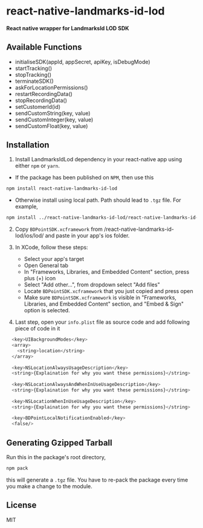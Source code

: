 # react-native-landmarks-id-lod
#### React native wrapper for LandmarksId LOD SDK

## Available Functions

- initialiseSDK(appId, appSecret, apiKey, isDebugMode)
- startTracking()
- stopTracking()
- terminateSDK()
- askForLocationPermissions()
- restartRecordingData()
- stopRecordingData()
- setCustomerId(id)
- sendCustomString(key, value)
- sendCustomInteger(key, value)
- sendCustomFloat(key, value)

## Installation

1. Install LandmarksIdLod dependency in your react-native app using either ```npm``` or ```yarn```.

- If the package has been published on ```NPM```, then use this
```sh
npm install react-native-landmarks-id-lod
```
- Otherwise install using local path. Path should lead to ```.tgz``` file. For example,
```sh
npm install ../react-native-landmarks-id-lod/react-native-landmarks-id-lod-1.0.0.tgz
```

2. Copy ```BDPointSDK.xcframework``` from /react-native-landmarks-id-lod/ios/lod/ and paste in your app's ios folder.

3. In XCode, follow these steps:
    - Select your app's target
    - Open General tab
    - In "Frameworks, Libraries, and Embedded Content" section, press plus (+) icon
    - Select "Add other...", from dropdown select "Add files"
    - Locate ```BDPointSDK.xcframework``` that you just copied and press open
    - Make sure ```BDPointSDK.xcframework``` is visible in  "Frameworks, Libraries, and Embedded Content" section, and "Embed & Sign" option is selected.

4. Last step, open your ```info.plist``` file as source code and add following piece of code in it

```sh
  <key>UIBackgroundModes</key>
  <array>
    <string>location</string>
  </array>
  
  <key>NSLocationAlwaysUsageDescription</key>
  <string>{Explaination for why you want these permissions}</string>
  
  <key>NSLocationAlwaysAndWhenInUseUsageDescription</key>
  <string>{Explaination for why you want these permissions}</string>
  
  <key>NSLocationWhenInUseUsageDescription</key>
  <string>{Explaination for why you want these permissions}</string>
  
  <key>BDPointLocalNotificationEnabled</key>
  <false/>
```

## Generating Gzipped Tarball

Run this in the package's root directory,
```sh
npm pack
```
this will generate a ```.tgz``` file.
You have to re-pack the package every time you make a change to the module.
## License

MIT
